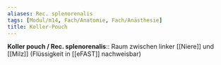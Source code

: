 ```yaml
---
aliases: Rec. splenorenalis
tags: [Modul/m14, Fach/Anatomie, Fach/Anästhesie]
title: Koller-Pouch
---
```

**Koller pouch / Rec. splenorenalis**:: Raum zwischen linker [[Niere]] und [[Milz]] (Flüssigkeit in [[eFAST]] nachweisbar)
